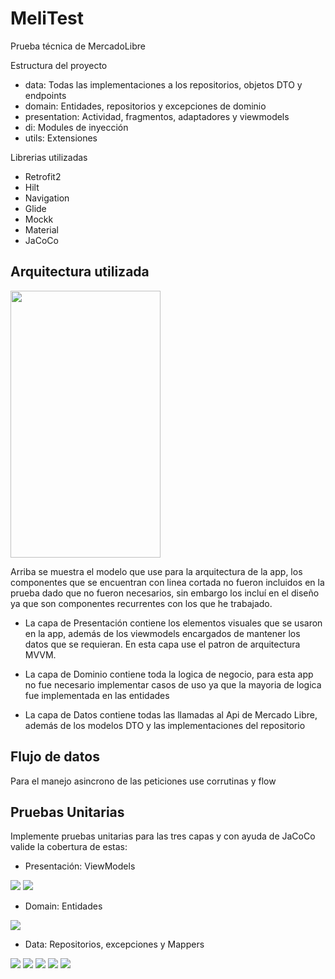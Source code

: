 # MeliTest

Prueba técnica de MercadoLibre

Estructura del proyecto

- data: Todas las implementaciones a los repositorios, objetos DTO y endpoints
- domain: Entidades, repositorios y excepciones de dominio
- presentation: Actividad, fragmentos, adaptadores y viewmodels
- di: Modules de inyección
- utils: Extensiones

Librerias utilizadas

- Retrofit2
- Hilt
- Navigation
- Glide
- Mockk
- Material
- JaCoCo

## Arquitectura utilizada

<img src="https://github.com/jufarangoma/CropBitmapFromShape/blob/master/arch.png" width="240" height="427"/>

Arriba se muestra el modelo que use para la arquitectura de la app, los componentes que se
encuentran con linea cortada no fueron incluidos en la prueba dado que no fueron necesarios, sin
embargo los incluí en el diseño ya que son componentes recurrentes con los que he trabajado.

- La capa de Presentación contiene los elementos visuales que se usaron en la app, además de los
  viewmodels
  encargados de mantener los datos que se requieran. En esta capa use el patron de arquitectura
  MVVM.

- La capa de Dominio contiene toda la logica de negocio, para esta app no fue necesario implementar
  casos de uso ya que la mayoria de logica fue implementada en las entidades

- La capa de Datos contiene todas las llamadas al Api de Mercado Libre, además de los modelos DTO y
  las implementaciones del repositorio

## Flujo de datos

Para el manejo asincrono de las peticiones use corrutinas y flow

## Pruebas Unitarias

Implemente pruebas unitarias para las tres capas y con ayuda de JaCoCo valide la cobertura de estas:

- Presentación: ViewModels

<img src="https://github.com/jufarangoma/CropBitmapFromShape/blob/master/jacoco1.png" />
<img src="https://github.com/jufarangoma/CropBitmapFromShape/blob/master/jacoco2.png" />

- Domain: Entidades

<img src="https://github.com/jufarangoma/CropBitmapFromShape/blob/master/jacoco3.png"/>

- Data: Repositorios, excepciones y Mappers

<img src="https://github.com/jufarangoma/CropBitmapFromShape/blob/master/jacoco4.png"/>
<img src="https://github.com/jufarangoma/CropBitmapFromShape/blob/master/jacoco5.png"/>
<img src="https://github.com/jufarangoma/CropBitmapFromShape/blob/master/jacoco6.png"/>
<img src="https://github.com/jufarangoma/CropBitmapFromShape/blob/master/jacoco7.png"/>
<img src="https://github.com/jufarangoma/CropBitmapFromShape/blob/master/jacoco8.png"/>

